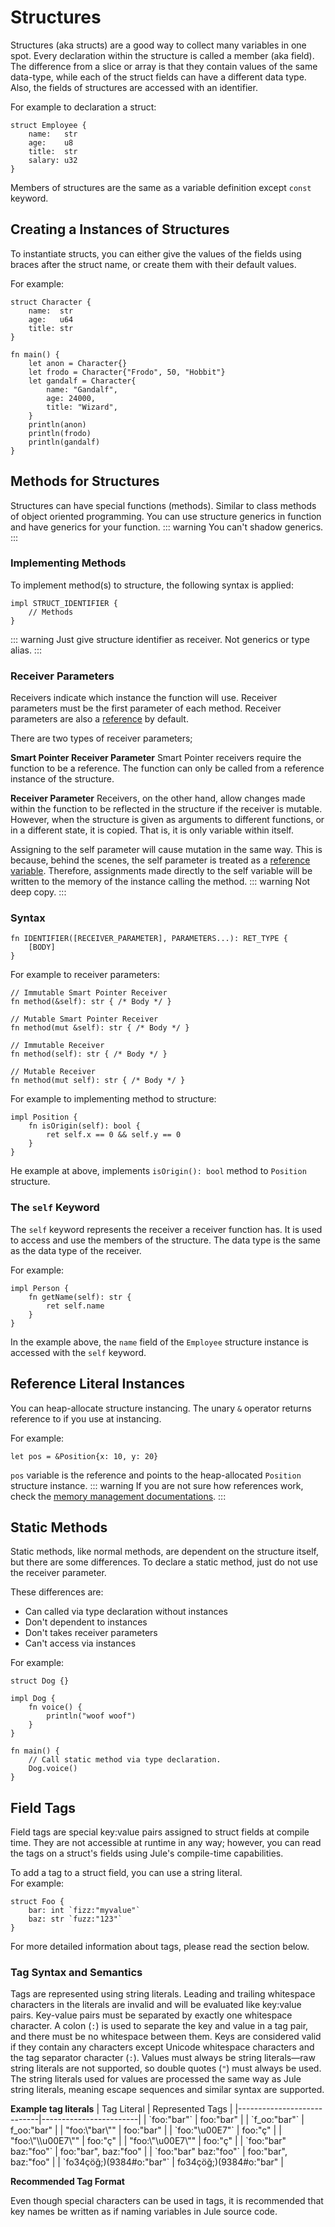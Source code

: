 # Structures
Structures (aka structs) are a good way to collect many variables in one spot. Every declaration within the structure is called a member (aka field). The difference from a slice or array is that they contain values of the same data-type, while each of the struct fields can have a different data type. Also, the fields of structures are accessed with an identifier.

For example to declaration a struct:
```jule
struct Employee {
    name:   str
    age:    u8
    title:  str
    salary: u32
}
```
Members of structures are the same as a variable definition except `const` keyword.

## Creating a Instances of Structures
To instantiate structs, you can either give the values of the fields using braces after the struct name, or create them with their default values.

For example:
```jule
struct Character {
    name:  str
    age:   u64
    title: str
}

fn main() {
    let anon = Character{}
    let frodo = Character{"Frodo", 50, "Hobbit"}
    let gandalf = Character{
        name: "Gandalf",
        age: 24000,
        title: "Wizard",
    }
    println(anon)
    println(frodo)
    println(gandalf)
}
```

## Methods for Structures
Structures can have special functions (methods). Similar to class methods of object oriented programming. You can use structure generics in function and have generics for your function.
::: warning
You can't shadow generics.
:::

### Implementing Methods
To implement method(s) to structure, the following syntax is applied:
```jule
impl STRUCT_IDENTIFIER {
    // Methods
}
```
::: warning
Just give structure identifier as receiver. Not generics or type alias.
:::

### Receiver Parameters
Receivers indicate which instance the function will use. Receiver parameters must be the first parameter of each method. Receiver parameters are also a [reference](/memory/references) by default.

There are two types of receiver parameters;

**Smart Pointer Receiver Parameter**
Smart Pointer receivers require the function to be a reference. The function can only be called from a reference instance of the structure.

**Receiver Parameter**
Receivers, on the other hand, allow changes made within the function to be reflected in the structure if the receiver is mutable. However, when the structure is given as arguments to different functions, or in a different state, it is copied. That is, it is only variable within itself.

Assigning to the self parameter will cause mutation in the same way. This is because, behind the scenes, the self parameter is treated as a [reference variable](/memory/references). Therefore, assignments made directly to the self variable will be written to the memory of the instance calling the method.
::: warning
Not deep copy.
:::

### Syntax
```
fn IDENTIFIER([RECEIVER_PARAMETER], PARAMETERS...): RET_TYPE {
    [BODY]
}
```

For example to receiver parameters:
```jule
// Immutable Smart Pointer Receiver
fn method(&self): str { /* Body */ }
```
```jule
// Mutable Smart Pointer Receiver
fn method(mut &self): str { /* Body */ }
```
```jule
// Immutable Receiver
fn method(self): str { /* Body */ }
```
```jule
// Mutable Receiver
fn method(mut self): str { /* Body */ }
```

For example to implementing method to structure:
```jule
impl Position {
    fn isOrigin(self): bool {
        ret self.x == 0 && self.y == 0
    }
}
```
He example at above, implements `isOrigin(): bool` method to `Position` structure.

### The `self` Keyword
The `self` keyword represents the receiver a receiver function has. It is used to access and use the members of the structure. The data type is the same as the data type of the receiver.

For example:
```jule
impl Person {
    fn getName(self): str {
        ret self.name
    }
}
```
In the example above, the `name` field of the `Employee` structure instance is accessed with the `self` keyword.

## Reference Literal Instances
You can heap-allocate structure instancing. The unary `&` operator returns reference to if you use at instancing.

For example:
```jule
let pos = &Position{x: 10, y: 20}
```
`pos` variable is the reference and points to the heap-allocated `Position` structure instance.
::: warning
If you are not sure how references work, check the [memory management documentations](/memory/management/). 
:::


## Static Methods

Static methods, like normal methods, are dependent on the structure itself, but there are some differences. To declare a static method, just do not use the receiver parameter.

These differences are:

- Can called via type declaration without instances
- Don't dependent to instances
- Don't takes receiver parameters
- Can't access via instances

For example:

```jule
struct Dog {}

impl Dog {
    fn voice() {
        println("woof woof")
    }
}

fn main() {
    // Call static method via type declaration.
    Dog.voice()
}
```

## Field Tags

Field tags are special key:value pairs assigned to struct fields at compile time. They are not accessible at runtime in any way; however, you can read the tags on a struct's fields using Jule's compile-time capabilities.

To add a tag to a struct field, you can use a string literal. \
For example:
```jule
struct Foo {
	bar: int `fizz:"myvalue"`
	baz: str `fuzz:"123"`
}
```
For more detailed information about tags, please read the section below.

### Tag Syntax and Semantics

Tags are represented using string literals. Leading and trailing whitespace characters in the literals are invalid and will be evaluated like key:value pairs. Key-value pairs must be separated by exactly one whitespace character. A colon (`:`) is used to separate the key and value in a tag pair, and there must be no whitespace between them. Keys are considered valid if they contain any characters except Unicode whitespace characters and the tag separator character (`:`). Values must always be string literals—raw string literals are not supported, so double quotes (`"`) must always be used. The string literals used for values are processed the same way as Jule string literals, meaning escape sequences and similar syntax are supported.

**Example tag literals**
| Tag Literal                | Represented Tags       |
|----------------------------|------------------------|
| \`foo:"bar"\`              | foo:"bar"              |
| \`f_oo:"bar"\`             | f_oo:"bar"             |
| "foo:\\"bar\\""            | foo:"bar"              |
| \`foo:"\u00E7"\`           | foo:"ç"                |
| "foo:\\"\\\\u00E7\\""      | foo:"ç"                |
| "foo:\\"\u00E7\\""         | foo:"ç"                |
| \`foo:"bar" baz:"foo"\`    | foo:"bar", baz:"foo"   |
| \`foo:"bar" baz:"foo"\`    | foo:"bar", baz:"foo"   |
| \`fo34çöğ;)(9384#o:"bar"\` | fo34çöğ;)(9384#o:"bar" |

**Recommended Tag Format**

Even though special characters can be used in tags, it is recommended that key names be written as if naming variables in Jule source code.